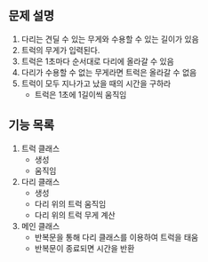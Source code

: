 ## 문제 설명
1. 다리는 견딜 수 있는 무게와 수용할 수 있는 길이가 있음
2. 트럭의 무게가 입력된다.
3. 트럭은 1초마다 순서대로 다리에 올라갈 수 있음
4. 다리가 수용할 수 없는 무게라면 트럭은 올라갈 수 없음
5. 트럭이 모두 지나가고 났을 때의 시간을 구하라
   - 트럭은 1초에 1길이씩 움직임

## 기능 목록
1. 트럭 클래스
   - 생성
   - 움직임
2. 다리 클래스
   - 생성
   - 다리 위의 트럭 움직임
   - 다리 위의 트럭 무게 계산
3. 메인 클래스
   - 반복문을 통해 다리 클래스를 이용하여 트럭을 태움
   - 반복문이 종료되면 시간을 반환